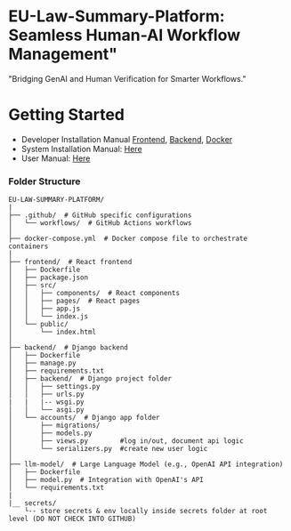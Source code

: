 # EU-Law-Summary-Platform: Seamless Human-AI Workflow Management"
"Bridging GenAI and Human Verification for Smarter Workflows."

# Getting Started
- Developer Installation Manual [Frontend](frontend/README.md), [Backend](backend/README.md), [Docker](docs/docker.md)
- System Installation Manual: [Here](terraform/README.md)
- User Manual: [Here](docs/user.md)


### Folder Structure
```
EU-LAW-SUMMARY-PLATFORM/
|
├── .github/  # GitHub specific configurations
│   └── workflows/  # GitHub Actions workflows
│
├── docker-compose.yml  # Docker compose file to orchestrate containers
│
├── frontend/  # React frontend
│   ├── Dockerfile
│   ├── package.json
│   ├── src/
│   │   ├── components/  # React components
│   │   ├── pages/  # React pages
│   │   ├── app.js
│   │   └── index.js
│   └── public/
│       └── index.html
│
├── backend/  # Django backend
│   ├── Dockerfile
│   ├── manage.py
│   ├── requirements.txt
│   ├── backend/  # Django project folder
│   │   ├── settings.py
│   │   ├── urls.py
|   |   |-- wsgi.py
│   │   └── asgi.py
│   └── accounts/  # Django app folder
│       ├── migrations/
│       ├── models.py
│       ├── views.py        #log in/out, document api logic
│       └── serializers.py  #create new user logic
│
├── llm-model/  # Large Language Model (e.g., OpenAI API integration)
│   ├── Dockerfile
│   ├── model.py  # Integration with OpenAI's API
│   └── requirements.txt
|
|__ secrets/
    └-- store secrets & env locally inside secrets folder at root level (DO NOT CHECK INTO GITHUB)

```